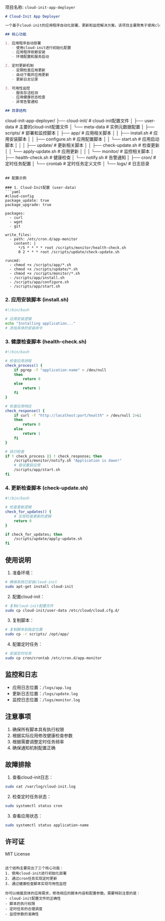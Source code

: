 项目名称: `cloud-init-app-deployer`

```markdown
# Cloud-Init App Deployer

一个基于cloud-init的应用程序自动化部署、更新和监控解决方案。该项目主要聚焦于使用cloud-init和shell脚本实现应用程序的自动部署、定时更新和健康检查。

## 核心功能

1. 应用程序自动部署
   - 使用cloud-init进行初始化配置
   - 应用程序依赖安装
   - 环境配置和服务启动

2. 定时更新机制
   - 定期检查应用更新
   - 自动下载并应用更新
   - 更新日志记录

3. 可用性监控
   - 服务存活检测
   - 应用健康状态检查
   - 异常告警通知

## 目录结构

```
cloud-init-app-deployer/
├── cloud-init/                 # cloud-init配置文件
│   ├── user-data              # 主要的cloud-init配置文件
│   └── meta-data              # 实例元数据配置
│
├── scripts/                    # 部署和监控脚本
│   ├── app/                   # 应用相关脚本
│   │   ├── install.sh        # 应用安装脚本
│   │   ├── configure.sh      # 应用配置脚本
│   │   └── start.sh          # 应用启动脚本
│   │
│   ├── update/               # 更新相关脚本
│   │   ├── check-update.sh   # 检查更新
│   │   └── apply-update.sh   # 应用更新
│   │
│   └── monitor/              # 监控相关脚本
│       ├── health-check.sh   # 健康检查
│       └── notify.sh         # 告警通知
│
├── cron/                      # 定时任务配置
│   └── crontab               # 定时任务定义文件
│
└── logs/                      # 日志目录
```

## 配置示例

### 1. Cloud-Init配置 (user-data)
```yaml
#cloud-config
package_update: true
package_upgrade: true

packages:
  - curl
  - wget
  - git

write_files:
  - path: /etc/cron.d/app-monitor
    content: |
      */5 * * * * root /scripts/monitor/health-check.sh
      0 2 * * * root /scripts/update/check-update.sh

runcmd:
  - chmod +x /scripts/app/*.sh
  - chmod +x /scripts/update/*.sh
  - chmod +x /scripts/monitor/*.sh
  - /scripts/app/install.sh
  - /scripts/app/configure.sh
  - /scripts/app/start.sh
```

### 2. 应用安装脚本 (install.sh)
```bash
#!/bin/bash

# 应用安装逻辑
echo "Installing application..."
# 添加具体的安装命令
```

### 3. 健康检查脚本 (health-check.sh)
```bash
#!/bin/bash

# 检查应用进程
check_process() {
    if pgrep -f "application-name" > /dev/null
    then
        return 0
    else
        return 1
    fi
}

# 检查应用响应
check_response() {
    if curl -f "http://localhost:port/health" > /dev/null 2>&1
    then
        return 0
    else
        return 1
    fi
}

# 执行检查
if ! check_process || ! check_response; then
    /scripts/monitor/notify.sh "Application is down!"
    # 尝试重启应用
    /scripts/app/start.sh
fi
```

### 4. 更新检查脚本 (check-update.sh)
```bash
#!/bin/bash

# 检查更新逻辑
check_for_updates() {
    # 实现检查更新的逻辑
    return 0
}

if check_for_updates; then
    /scripts/update/apply-update.sh
fi
```

## 使用说明

1. 准备环境：
```bash
# 确保系统已安装cloud-init
sudo apt-get install cloud-init
```

2. 配置cloud-init：
```bash
# 复制cloud-init配置文件
sudo cp cloud-init/user-data /etc/cloud/cloud.cfg.d/
```

3. 复制脚本：
```bash
# 复制脚本到指定位置
sudo cp -r scripts/ /opt/app/
```

4. 配置定时任务：
```bash
# 安装定时任务
sudo cp cron/crontab /etc/cron.d/app-monitor
```

## 监控和日志

- 应用日志位置：`/logs/app.log`
- 更新日志位置：`/logs/update.log`
- 监控日志位置：`/logs/monitor.log`

## 注意事项

1. 确保所有脚本具有执行权限
2. 根据实际应用修改健康检查参数
3. 根据需要调整定时任务频率
4. 确保通知机制配置正确

## 故障排除

1. 查看cloud-init日志：
```bash
sudo cat /var/log/cloud-init.log
```

2. 检查定时任务状态：
```bash
sudo systemctl status cron
```

3. 查看应用状态：
```bash
sudo systemctl status application-name
```

## 许可证

MIT License
```

这个结构主要突出了三个核心功能：
1. 使用cloud-init进行初始化部署
2. 通过cron任务实现定时更新
3. 通过健康检查脚本实现可用性监控

你可以根据具体的应用需求，修改相应的脚本内容和配置参数。需要特别注意的是：
- cloud-init配置文件的正确性
- 脚本的执行权限
- 定时任务的合理调度
- 监控参数的准确性